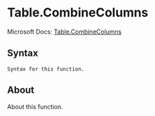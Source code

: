 ---
---

# Table.CombineColumns

Microsoft Docs: [Table.CombineColumns](https://docs.microsoft.com/en-us/powerquery-m/table-combinecolumns)

## Syntax

```powerquery-m
Syntax for this function.
```

## About

About this function.

